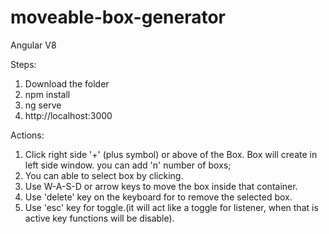 # moveable-box-generator
Angular V8

Steps:
1. Download the folder
2. npm install
3. ng serve 
4. http://localhost:3000

Actions:

1. Click right side '+' (plus symbol) or above of the Box. Box will create in left side window. you can add 'n' number of boxs;
2. You can able to select box by clicking. 
3. Use W-A-S-D or arrow keys to move the box inside that container.
4. Use 'delete' key on the keyboard for to remove the selected box.
5. Use 'esc' key for toggle.(it will act like a toggle for listener, when that is active key functions will be disable).

